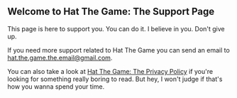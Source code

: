 ## Welcome to Hat The Game: The Support Page

This page is here to support you. You can do it. I believe in you. Don't give up.

If you need more support related to Hat The Game you can send an email to [hat.the.game.the.email@gmail.com](hat.the.game.the.email@gmail.com).

You can also take a look at [Hat The Game: The Privacy Policy](https://github.com/jellybeanjohnny/Hat-The-Game-The-Support-Page/blob/master/privacy-policy.md) if you're looking for something really boring to read. But hey, I won't judge if that's how you wanna spend your time.  
